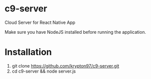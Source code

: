 # c9-server
Cloud Server for React Native App

Make sure you have NodeJS installed before running the application.

# Installation

1. git clone https://github.com/krypton97/c9-server.git
2. cd c9-server && node server.js
